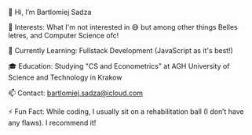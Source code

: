 👋 Hi, I’m Bartlomiej Sadza

👀 Interests: What I'm not interested in 😅 but among other things Belles letres, and Computer Science ofc!

🌱 Currently Learning: Fullstack Development (JavaScript as it's best!)

🎓 Education: Studying "CS and Econometrics" at AGH University of Science and Technology in Krakow

📫 Contact: bartlomiej.sadza@icloud.com

⚡ Fun Fact: While coding, I usually sit on a rehabilitation ball (I don’t have any flaws). I recommend it!
